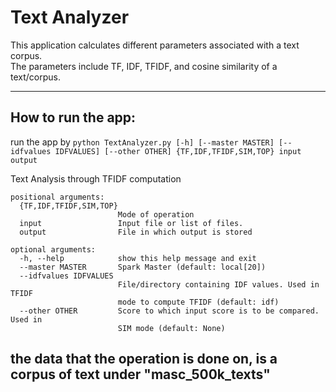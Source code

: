 # Text Analyzer
This application calculates different parameters associated with a text corpus.  
The parameters include TF, IDF, TFIDF, and cosine similarity of a text/corpus.

---

## How to run the app:
run the app by `python TextAnalyzer.py [-h] [--master MASTER] [--idfvalues IDFVALUES] [--other OTHER] {TF,IDF,TFIDF,SIM,TOP} input output`   


Text Analysis through TFIDF computation

```console
positional arguments:  
  {TF,IDF,TFIDF,SIM,TOP}  
                        Mode of operation  
  input                 Input file or list of files.  
  output                File in which output is stored  

optional arguments:  
  -h, --help            show this help message and exit  
  --master MASTER       Spark Master (default: local[20])  
  --idfvalues IDFVALUES  
                        File/directory containing IDF values. Used in TFIDF  
                        mode to compute TFIDF (default: idf)  
  --other OTHER         Score to which input score is to be compared. Used in  
                        SIM mode (default: None)  
```


## the data that the operation is done on, is a corpus of text under "masc_500k_texts"
